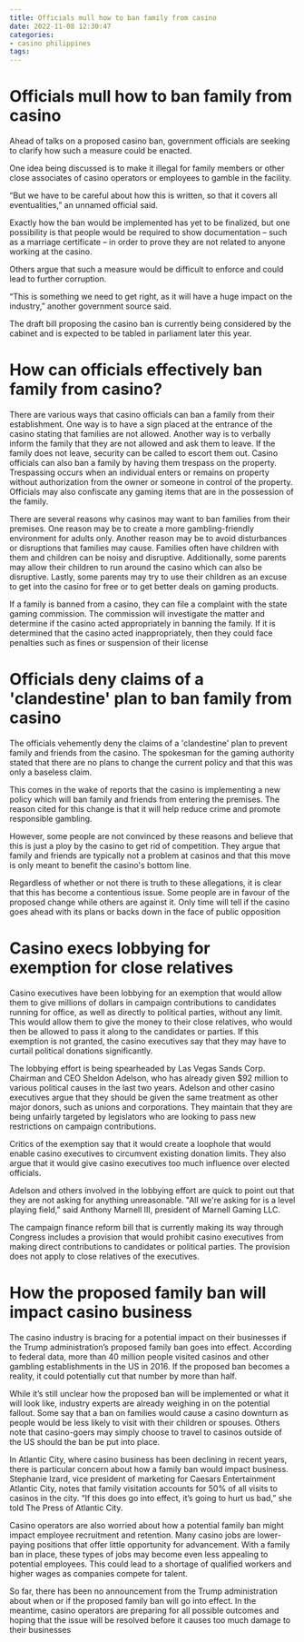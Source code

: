```yaml
---
title: Officials mull how to ban family from casino
date: 2022-11-08 12:30:47
categories:
- casino philippines
tags:
---
```



#  Officials mull how to ban family from casino

Ahead of talks on a proposed casino ban, government officials are seeking to clarify how such a measure could be enacted.

One idea being discussed is to make it illegal for family members or other close associates of casino operators or employees to gamble in the facility.

“But we have to be careful about how this is written, so that it covers all eventualities,” an unnamed official said.

Exactly how the ban would be implemented has yet to be finalized, but one possibility is that people would be required to show documentation – such as a marriage certificate – in order to prove they are not related to anyone working at the casino.

Others argue that such a measure would be difficult to enforce and could lead to further corruption.

“This is something we need to get right, as it will have a huge impact on the industry,” another government source said.

The draft bill proposing the casino ban is currently being considered by the cabinet and is expected to be tabled in parliament later this year.

#  How can officials effectively ban family from casino?

There are various ways that casino officials can ban a family from their establishment. One way is to have a sign placed at the entrance of the casino stating that families are not allowed. Another way is to verbally inform the family that they are not allowed and ask them to leave. If the family does not leave, security can be called to escort them out. Casino officials can also ban a family by having them trespass on the property. Trespassing occurs when an individual enters or remains on property without authorization from the owner or someone in control of the property. Officials may also confiscate any gaming items that are in the possession of the family.

There are several reasons why casinos may want to ban families from their premises. One reason may be to create a more gambling-friendly environment for adults only. Another reason may be to avoid disturbances or disruptions that families may cause. Families often have children with them and children can be noisy and disruptive. Additionally, some parents may allow their children to run around the casino which can also be disruptive. Lastly, some parents may try to use their children as an excuse to get into the casino for free or to get better deals on gaming products.

If a family is banned from a casino, they can file a complaint with the state gaming commission. The commission will investigate the matter and determine if the casino acted appropriately in banning the family. If it is determined that the casino acted inappropriately, then they could face penalties such as fines or suspension of their license

#  Officials deny claims of a 'clandestine' plan to ban family from casino

The officials vehemently deny the claims of a 'clandestine' plan to prevent family and friends from the casino. The spokesman for the gaming authority stated that there are no plans to change the current policy and that this was only a baseless claim.

This comes in the wake of reports that the casino is implementing a new policy which will ban family and friends from entering the premises. The reason cited for this change is that it will help reduce crime and promote responsible gambling.

However, some people are not convinced by these reasons and believe that this is just a ploy by the casino to get rid of competition. They argue that family and friends are typically not a problem at casinos and that this move is only meant to benefit the casino's bottom line.

Regardless of whether or not there is truth to these allegations, it is clear that this has become a contentious issue. Some people are in favour of the proposed change while others are against it. Only time will tell if the casino goes ahead with its plans or backs down in the face of public opposition

#  Casino execs lobbying for exemption for close relatives

Casino executives have been lobbying for an exemption that would allow them to give millions of dollars in campaign contributions to candidates running for office, as well as directly to political parties, without any limit. This would allow them to give the money to their close relatives, who would then be allowed to pass it along to the candidates or parties. If this exemption is not granted, the casino executives say that they may have to curtail political donations significantly.

The lobbying effort is being spearheaded by Las Vegas Sands Corp. Chairman and CEO Sheldon Adelson, who has already given $92 million to various political causes in the last two years. Adelson and other casino executives argue that they should be given the same treatment as other major donors, such as unions and corporations. They maintain that they are being unfairly targeted by legislators who are looking to pass new restrictions on campaign contributions.

Critics of the exemption say that it would create a loophole that would enable casino executives to circumvent existing donation limits. They also argue that it would give casino executives too much influence over elected officials.

Adelson and others involved in the lobbying effort are quick to point out that they are not asking for anything unreasonable. "All we're asking for is a level playing field," said Anthony Marnell III, president of Marnell Gaming LLC.

The campaign finance reform bill that is currently making its way through Congress includes a provision that would prohibit casino executives from making direct contributions to candidates or political parties. The provision does not apply to close relatives of the executives.

#  How the proposed family ban will impact casino business

The casino industry is bracing for a potential impact on their businesses if the Trump administration’s proposed family ban goes into effect. According to federal data, more than 40 million people visited casinos and other gambling establishments in the US in 2016. If the proposed ban becomes a reality, it could potentially cut that number by more than half.

While it’s still unclear how the proposed ban will be implemented or what it will look like, industry experts are already weighing in on the potential fallout. Some say that a ban on families would cause a casino downturn as people would be less likely to visit with their children or spouses. Others note that casino-goers may simply choose to travel to casinos outside of the US should the ban be put into place.

In Atlantic City, where casino business has been declining in recent years, there is particular concern about how a family ban would impact business. Stephanie Izard, vice president of marketing for Caesars Entertainment Atlantic City, notes that family visitation accounts for 50% of all visits to casinos in the city. “If this does go into effect, it’s going to hurt us bad,” she told The Press of Atlantic City.

Casino operators are also worried about how a potential family ban might impact employee recruitment and retention. Many casino jobs are lower- paying positions that offer little opportunity for advancement. With a family ban in place, these types of jobs may become even less appealing to potential employees. This could lead to a shortage of qualified workers and higher wages as companies compete for talent.

So far, there has been no announcement from the Trump administration about when or if the proposed family ban will go into effect. In the meantime, casino operators are preparing for all possible outcomes and hoping that the issue will be resolved before it causes too much damage to their businesses
